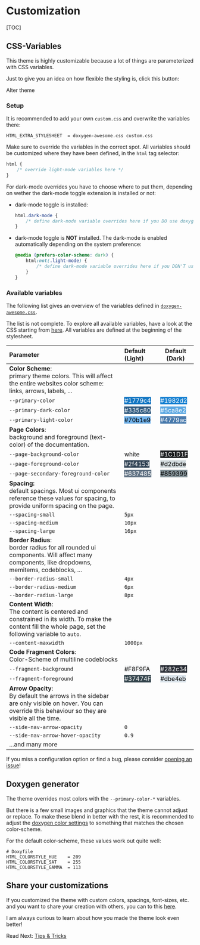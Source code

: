 # Customization

[TOC]


## CSS-Variables

This theme is highly customizable because a lot of things are parameterized with CSS variables.

Just to give you an idea on how flexible the styling is, click this button:

<div class="alter-theme-button" onclick="toggle_alternative_theme()" onkeypress="if (event.keyCode == 13) toggle_alternative_theme()" tabindex=0>Alter theme</div>

### Setup

It is recommended to add your own `custom.css` and overwrite the variables there:
```
HTML_EXTRA_STYLESHEET  = doxygen-awesome.css custom.css
```

Make sure to override the variables in the correct spot. All variables should be customized where they have been defined, in the `html` tag selector:

```css
html {
    /* override light-mode variables here */
}
```

For dark-mode overrides you have to choose where to put them, depending on wether the dark-mode toggle extension is installed or not:

- dark-mode toggle is installed:
    ```css
    html.dark-mode {
        /* define dark-mode variable overrides here if you DO use doxygen-awesome-darkmode-toggle.js */
    }
    ```
- dark-mode toggle is **NOT** installed. The dark-mode is enabled automatically depending on the system preference:
    ```css
    @media (prefers-color-scheme: dark) {
        html:not(.light-mode) {
            /* define dark-mode variable overrides here if you DON'T use doxygen-awesome-darkmode-toggle.js */
        }
    }
    ```

### Available variables

The following list gives an overview of the variables defined in [`doxygen-awesome.css`](https://github.com/jothepro/doxygen-awesome-css/blob/main/doxygen-awesome.css).

The list is not complete. To explore all available variables, have a look at the CSS starting from [here](https://github.com/jothepro/doxygen-awesome-css/blob/main/doxygen-awesome.css#L30).
All variables are defined at the beginning of the stylesheet.

| Parameter                         | Default (Light)                                             | Default (Dark)                                              |
| :-------------------------------- | :---------------------------------------------------------- | ----------------------------------------------------------- |
| **Color Scheme**:<br>primary theme colors. This will affect the entire websites color scheme: links, arrows, labels, ...                                    |||
| `--primary-color`                 | <span style="background:#1779c4;color:white">#1779c4</span> | <span style="background:#1982d2;color:white">#1982d2</span> |
| `--primary-dark-color`            | <span style="background:#335c80;color:white">#335c80</span> | <span style="background:#5ca8e2;color:white">#5ca8e2</span> |
| `--primary-light-color`           | <span style="background:#70b1e9;color:black">#70b1e9</span> | <span style="background:#4779ac;color:white">#4779ac</span> |
| **Page Colors**:<br>background and foreground (text-color) of the documentation.                                                                            |||
| `--page-background-color`         | <span style="background:white;color:black">white</span>     | <span style="background:#1C1D1F;color:white">#1C1D1F</span> |
| `--page-foreground-color`         | <span style="background:#2f4153;color:white">#2f4153</span> | <span style="background:#d2dbde;color:black">#d2dbde</span> |
| `--page-secondary-foreground-color`| <span style="background:#637485;color:white">#637485</span>| <span style="background:#859399;color:black">#859399</span> |
| **Spacing:**<br>default spacings. Most ui components reference these values for spacing, to provide uniform spacing on the page.                            |||
| `--spacing-small`                 | `5px`                                                       |                                                             |
| `--spacing-medium`                | `10px`                                                      |                                                             |
| `--spacing-large`                 | `16px`                                                      |                                                             |
| **Border Radius**:<br>border radius for all rounded ui components. Will affect many components, like dropdowns, memitems, codeblocks, ...                   |||
| `--border-radius-small`           | `4px`                                                       |                                                             |
| `--border-radius-medium`          | `6px`                                                       |                                                             |
| `--border-radius-large`           | `8px`                                                       |                                                             |
| **Content Width**:<br>The content is centered and constrained in its width. To make the content fill the whole page, set the following variable to `auto`.  |||
| `--content-maxwidth`              | `1000px`                                                    |                                                             |
| **Code Fragment Colors**:<br>Color-Scheme of multiline codeblocks                                                                                           |||
| `--fragment-background`           | <span style="background:#F8F9FA;color:black">#F8F9FA</span> | <span style="background:#282c34;color:white">#282c34</span> |
| `--fragment-foreground`           | <span style="background:#37474F;color:white">#37474F</span> | <span style="background:#dbe4eb;color:black">#dbe4eb</span> |
| **Arrow Opacity**:<br>By default the arrows in the sidebar are only visible on hover. You can override this behaviour so they are visible all the time.     |||
| `--side-nav-arrow-opacity`        | `0`                                                         |                                                             |
| `--side-nav-arrow-hover-opacity`  | `0.9`                                                       |                                                             |
| ...and many more                                                                                                                                            |||


If you miss a configuration option or find a bug, please consider [opening an issue](https://github.com/jothepro/doxygen-awesome-css/issues)!

## Doxygen generator

The theme overrides most colors with the `--primary-color-*` variables.

But there is a few small images and graphics that the theme cannot adjust or replace. To make these blend in better with
the rest, it is recommended to adjust the [doxygen color settings](https://www.doxygen.nl/manual/customize.html#minor_tweaks_colors)
to something that matches the chosen color-scheme.

For the default color-scheme, these values work out quite well:

```
# Doxyfile
HTML_COLORSTYLE_HUE    = 209
HTML_COLORSTYLE_SAT    = 255
HTML_COLORSTYLE_GAMMA  = 113
```

## Share your customizations

If you customized the theme with custom colors, spacings, font-sizes, etc. and you want to share your creation with others, you can to this [here](https://github.com/jothepro/doxygen-awesome-css/discussions/13).

I am always curious to learn about how you made the theme look even better!

<span class="next_section_button">

Read Next: [Tips & Tricks](tricks.md)
</span>

